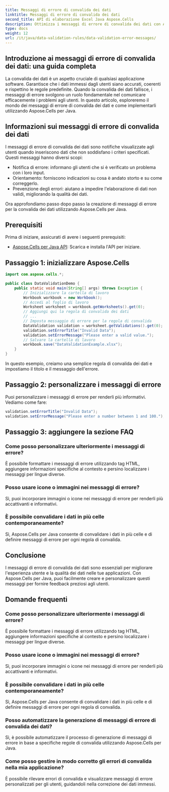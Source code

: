 ```yaml
---
title: Messaggi di errore di convalida dei dati
linktitle: Messaggi di errore di convalida dei dati
second_title: API di elaborazione Excel Java Aspose.Cells
description: Ottimizza i messaggi di errore di convalida dei dati con Aspose.Cells per Java. Impara a creare, personalizzare e migliorare l'esperienza utente.
type: docs
weight: 12
url: /it/java/data-validation-rules/data-validation-error-messages/
---
```


## Introduzione ai messaggi di errore di convalida dei dati: una guida completa

La convalida dei dati è un aspetto cruciale di qualsiasi applicazione software. Garantisce che i dati immessi dagli utenti siano accurati, coerenti e rispettino le regole predefinite. Quando la convalida dei dati fallisce, i messaggi di errore svolgono un ruolo fondamentale nel comunicare efficacemente i problemi agli utenti. In questo articolo, esploreremo il mondo dei messaggi di errore di convalida dei dati e come implementarli utilizzando Aspose.Cells per Java.

## Informazioni sui messaggi di errore di convalida dei dati

I messaggi di errore di convalida dei dati sono notifiche visualizzate agli utenti quando inseriscono dati che non soddisfano i criteri specificati. Questi messaggi hanno diversi scopi:

- Notifica di errore: informano gli utenti che si è verificato un problema con i loro input.
- Orientamento: forniscono indicazioni su cosa è andato storto e su come correggerlo.
- Prevenzione degli errori: aiutano a impedire l'elaborazione di dati non validi, migliorando la qualità dei dati.

Ora approfondiamo passo dopo passo la creazione di messaggi di errore per la convalida dei dati utilizzando Aspose.Cells per Java.

## Prerequisiti

Prima di iniziare, assicurati di avere i seguenti prerequisiti:

- [Aspose.Cells per Java API](https://releases.aspose.com/cells/java/): Scarica e installa l'API per iniziare.

## Passaggio 1: inizializzare Aspose.Cells

```java
import com.aspose.cells.*;

public class DataValidationDemo {
    public static void main(String[] args) throws Exception {
        // Inizializzare la cartella di lavoro
        Workbook workbook = new Workbook();
        // Accedi al foglio di lavoro
        Worksheet worksheet = workbook.getWorksheets().get(0);
        // Aggiungi qui la regola di convalida dei dati
        // ...
        // Imposta messaggio di errore per la regola di convalida
        DataValidation validation = worksheet.getValidations().get(0);
        validation.setErrorTitle("Invalid Data");
        validation.setErrorMessage("Please enter a valid value.");
        // Salvare la cartella di lavoro
        workbook.save("DataValidationExample.xlsx");
    }
}
```

In questo esempio, creiamo una semplice regola di convalida dei dati e impostiamo il titolo e il messaggio dell'errore.

## Passaggio 2: personalizzare i messaggi di errore

Puoi personalizzare i messaggi di errore per renderli più informativi. Vediamo come fare:

```java
validation.setErrorTitle("Invalid Data");
validation.setErrorMessage("Please enter a number between 1 and 100.");
```

## Passaggio 3: aggiungere la sezione FAQ

### Come posso personalizzare ulteriormente i messaggi di errore?

È possibile formattare i messaggi di errore utilizzando tag HTML, aggiungere informazioni specifiche al contesto e persino localizzare i messaggi per lingue diverse.

### Posso usare icone o immagini nei messaggi di errore?

Sì, puoi incorporare immagini o icone nei messaggi di errore per renderli più accattivanti e informativi.

### È possibile convalidare i dati in più celle contemporaneamente?

Sì, Aspose.Cells per Java consente di convalidare i dati in più celle e di definire messaggi di errore per ogni regola di convalida.

## Conclusione

I messaggi di errore di convalida dei dati sono essenziali per migliorare l'esperienza utente e la qualità dei dati nelle tue applicazioni. Con Aspose.Cells per Java, puoi facilmente creare e personalizzare questi messaggi per fornire feedback preziosi agli utenti.

## Domande frequenti

### Come posso personalizzare ulteriormente i messaggi di errore?

È possibile formattare i messaggi di errore utilizzando tag HTML, aggiungere informazioni specifiche al contesto e persino localizzare i messaggi per lingue diverse.

### Posso usare icone o immagini nei messaggi di errore?

Sì, puoi incorporare immagini o icone nei messaggi di errore per renderli più accattivanti e informativi.

### È possibile convalidare i dati in più celle contemporaneamente?

Sì, Aspose.Cells per Java consente di convalidare i dati in più celle e di definire messaggi di errore per ogni regola di convalida.

### Posso automatizzare la generazione di messaggi di errore di convalida dei dati?

Sì, è possibile automatizzare il processo di generazione di messaggi di errore in base a specifiche regole di convalida utilizzando Aspose.Cells per Java.

### Come posso gestire in modo corretto gli errori di convalida nella mia applicazione?

È possibile rilevare errori di convalida e visualizzare messaggi di errore personalizzati per gli utenti, guidandoli nella correzione dei dati immessi.